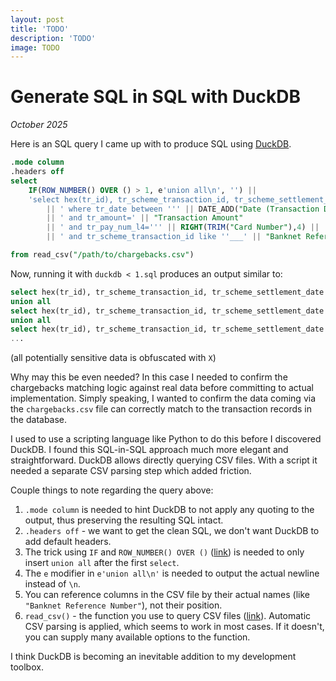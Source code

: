 ```yaml
---
layout: post
title: 'TODO'
description: 'TODO'
image: TODO
---
```


# Generate SQL in SQL with DuckDB

_October 2025_

Here is an SQL query I came up with to produce SQL using [DuckDB](https://duckdb.org/).

```sql
.mode column
.headers off
select
    IF(ROW_NUMBER() OVER () > 1, e'union all\n', '') ||
    'select hex(tr_id), tr_scheme_transaction_id, tr_scheme_settlement_date from transactions'
        || ' where tr_date between ''' || DATE_ADD("Date (Transaction Date)",-1) || ''' and ''' || DATE_ADD("Date (Transaction Date)",1) || ''''
        || ' and tr_amount=' || "Transaction Amount"
        || ' and tr_pay_num_l4=''' || RIGHT(TRIM("Card Number"),4) || ''''
        || ' and tr_scheme_transaction_id like ''___' || "Banknet Reference Number" || ''''

from read_csv("/path/to/chargebacks.csv")
```

Now, running it with `duckdb < 1.sql` produces an output similar to:

```sql
select hex(tr_id), tr_scheme_transaction_id, tr_scheme_settlement_date from transactions where tr_date between '2025-XX-XX' and '2025-XX-XX' and tr_amount=XX.95 and tr_pay_num_l4='XXXX' and tr_scheme_transaction_id like '___XXXXXX'                                                                                                      
union all
select hex(tr_id), tr_scheme_transaction_id, tr_scheme_settlement_date from transactions where tr_date between '2025-XX-XX' and '2025-XX-XX' and tr_amount=XX.95 and tr_pay_num_l4='XXXX' and tr_scheme_transaction_id like '___XXXXXX'                                                                                              
union all
select hex(tr_id), tr_scheme_transaction_id, tr_scheme_settlement_date from transactions where tr_date between '2025-XX-XX' and '2025-XX-XX' and tr_amount=XX.95 and tr_pay_num_l4='XXXX' and tr_scheme_transaction_id like '___XXXXXX'
...
```
(all potentially sensitive data is obfuscated with `X`)

Why may this be even needed? In this case I needed to confirm the chargebacks matching logic against real data before committing to actual implementation. Simply speaking, I wanted to confirm the data coming via the `chargebacks.csv` file can correctly match to the transaction records in the database.

I used to use a scripting language like Python to do this before I discovered DuckDB. I found this SQL-in-SQL approach much more elegant and straightforward. DuckDB allows directly querying CSV files. With a script it needed a separate CSV parsing step which added friction. 

Couple things to note regarding the query above:

1. `.mode column` is needed to hint DuckDB to not apply any quoting to the output, thus preserving the resulting SQL intact.
2. `.headers off` - we want to get the clean SQL, we don't want DuckDB to add default headers.
3. The trick using `IF` and `ROW_NUMBER() OVER ()` ([link](https://duckdb.org/docs/stable/sql/functions/window_functions)) is needed to only insert `union all` after the first `select`.
4. The `e` modifier in `e'union all\n'` is needed to output the actual newline instead of `\n`. 
5. You can reference columns in the CSV file by their actual names (like `"Banknet Reference Number"`), not their position.
6. `read_csv()` - the function you use to query CSV files ([link](https://duckdb.org/docs/stable/data/csv/overview)). Automatic CSV parsing is applied, which seems to work in most cases. If it doesn't, you can supply many available options to the function.

I think DuckDB is becoming an inevitable addition to my development toolbox.




 
                                   


